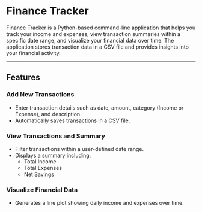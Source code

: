 # **Finance Tracker**

Finance Tracker is a Python-based command-line application that helps you track your income and expenses, view transaction summaries within a specific date range, and visualize your financial data over time. The application stores transaction data in a CSV file and provides insights into your financial activity.

---

## **Features**

### **Add New Transactions**
- Enter transaction details such as date, amount, category (Income or Expense), and description.
- Automatically saves transactions in a CSV file.

### **View Transactions and Summary**
- Filter transactions within a user-defined date range.
- Displays a summary including:
  - Total Income
  - Total Expenses
  - Net Savings

### **Visualize Financial Data**
- Generates a line plot showing daily income and expenses over time.
